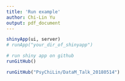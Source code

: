 ```yaml
---
title: 'Run example'
author: Chi-Lin Yu
output: pdf_document
---
```

```r
shinyApp(ui, server) 
# runApp("your_dir_of_shinyapp")
```

```r
# run shiny app on github
runGitHub()
```

```r
runGitHub("PsyChiLin/DataM_Talk_20180514")
```
